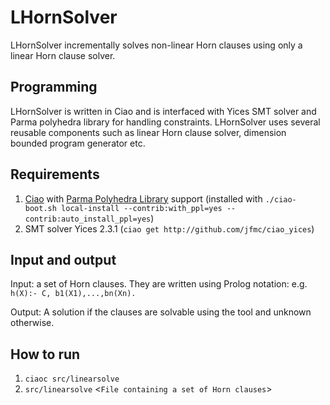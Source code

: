 # LHornSolver
LHornSolver incrementally solves non-linear Horn clauses using only a
linear Horn clause solver.

## Programming 
LHornSolver is written in Ciao and is interfaced with Yices SMT solver
and Parma polyhedra library for handling constraints. LHornSolver uses
several reusable components such as linear Horn clause solver,
dimension bounded program generator etc.

## Requirements
1. [Ciao](http://github.com/ciao-lang/ciao) with
   [Parma Polyhedra Library](http://bugseng.com/products/ppl/) support
   (installed with `./ciao-boot.sh local-install
   --contrib:with_ppl=yes --contrib:auto_install_ppl=yes`)
2. SMT solver Yices 2.3.1 (`ciao get http://github.com/jfmc/ciao_yices`)

## Input and output
Input: a set of Horn clauses. They are written using Prolog notation:
e.g. `h(X):- C, b1(X1),...,bn(Xn).` 

Output: A solution if the clauses are solvable using the tool and unknown otherwise.

## How to run
1. `ciaoc src/linearsolve`
2. `src/linearsolve` \<`File containing a set of Horn clauses`\>
